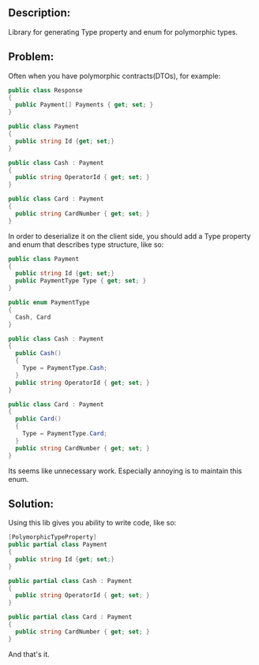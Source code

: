 ## Description:

Library for generating Type property and enum for polymorphic types.

## Problem:

Often when you have polymorphic contracts(DTOs), for example:
```C#
public class Response
{
  public Payment[] Payments { get; set; }
}

public class Payment
{
  public string Id {get; set;}
}

public class Cash : Payment
{
  public string OperatorId { get; set; }
}

public class Card : Payment
{
  public string CardNumber { get; set; }
}
```
In order to deserialize it on the client side, you should add a Type property and enum that describes type structure, like so: 
```C#
public class Payment
{
  public string Id {get; set;}
  public PaymentType Type { get; set; }
}

public enum PaymentType
{
  Cash, Card
}

public class Cash : Payment
{
  public Cash()
  {
    Type = PaymentType.Cash;
  }
  public string OperatorId { get; set; }
}

public class Card : Payment
{
  public Card()
  {
    Type = PaymentType.Card;
  }
  public string CardNumber { get; set; }
}
```
Its seems like unnecessary work. Especially annoying is to maintain this enum.

## Solution:

Using this lib gives you ability to write code, like so:
```C#
[PolymorphicTypeProperty]
public partial class Payment
{
  public string Id {get; set;}
}

public partial class Cash : Payment
{
  public string OperatorId { get; set; }
}

public partial class Card : Payment
{
  public string CardNumber { get; set; }
}
```
And that's it.
